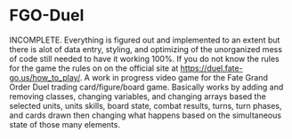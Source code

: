 # FGO-Duel
INCOMPLETE. Everything is figured out and implemented to an extent but there is alot of data entry, styling, and optimizing of the unorganized mess of code still needed to have it working 100%. If you do not know the rules for the game the rules on on the official site at https://duel.fate-go.us/how_to_play/. A work in progress video game for the Fate Grand Order Duel trading card/figure/board game. Basically works by adding and removing classes, changing variables, and changing arrays based the selected units, units skills, board state, combat results, turns, turn phases, and cards drawn then changing what happens based on the simultaneous state of those many elements.
